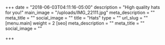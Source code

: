 +++
date = "2018-06-03T04:11:16-05:00"
description = "High quality hats for you!"
main_image = "/uploads/IMG_22111.jpg"
meta_description = ""
meta_title = ""
social_image = ""
title = "Hats"
type = ""
url_slug = ""
[menu.main]
weight = 2
[seo]
meta_description = ""
meta_title = ""
social_image = ""

+++
